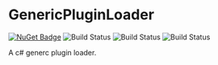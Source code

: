 # GenericPluginLoader

[![NuGet Badge](https://buildstats.info/nuget/GenericPluginLoader?includePreReleases=true)](https://www.nuget.org/packages/GenericPluginLoader/)
![Build Status](https://github.com/Elskom/GenericPluginLoader/workflows/.NET%20Core%20%28build%20%26%20publish%20pre-release%29/badge.svg)
![Build Status](https://github.com/Elskom/GenericPluginLoader/workflows/.NET%20Core%20%28build%20%26%20publish%20release%29/badge.svg)
![Build Status](https://github.com/Elskom/GenericPluginLoader/workflows/.NET%20Core%20%28build20pull%20request%29/badge.svg)

A c# generc plugin loader.
